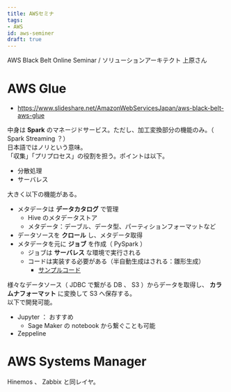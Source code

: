 ```yaml
---
title: AWSセミナ
tags:
- AWS
id: aws-seminer
draft: true
---
```



AWS Black Belt Online Seminar / ソリューションアーキテクト 上原さん

# AWS Glue

- https://www.slideshare.net/AmazonWebServicesJapan/aws-black-belt-aws-glue

中身は **Spark** のマネージドサービス。ただし、加工変換部分の機能のみ。（ Spark Streaming ？）  
日本語ではノリという意味。  
「収集」「プリプロセス」の役割を担う。ポイントは以下。

- 分散処理
- サーバレス

大きく以下の機能がある。

- メタデータは **データカタログ** で管理
    - Hive のメタデータストア
    - メタデータ：デーブル、データ型、パーティションフォーマットなど
- データソースを **クロール** し、メタデータ取得
- メタデータを元に **ジョブ** を作成（ PySpark ）
    - ジョブは **サーバレス** な環境で実行される
    - コードは実装する必要がある（半自動生成はされる：雛形生成）
        - [サンプルコード](https://github.com/aws-samples/aws-glue-samples)

様々なデータソース（ JDBC で繋がる DB 、 S3 ）からデータを取得し、 **カラムナフォーマット** に変換して S3 へ保存する。  
以下で開発可能。

- Jupyter ： おすすめ
    - Sage Maker の notebook から繋ぐことも可能
- Zeppeline

# AWS Systems Manager

Hinemos 、 Zabbix と同レイヤ。
